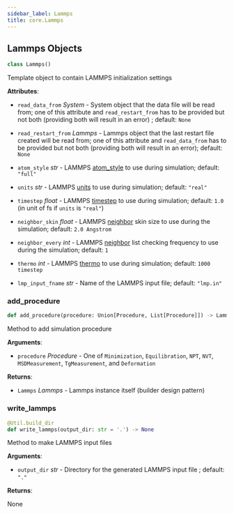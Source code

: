```yaml
---
sidebar_label: Lammps
title: core.Lammps
---
```


## Lammps Objects

```python
class Lammps()
```

Template object to contain LAMMPS initialization settings

**Attributes**:

- `read_data_from` _System_ - System object that the data file will be read
  from; one of this attribute and
  `read_restart_from` has to be provided but not
  both (providing both will result in an error)
  ; default: `None`
  
- `read_restart_from` _Lammps_ - Lammps object that the last restart file
  created will be read from; one of this
  attribute and `read_data_from` has to be
  provided but not both (providing both will
  result in an error); default: `None`
  
- `atom_style` _str_ - LAMMPS
  [atom_style](https://docs.lammps.org/atom_style.html)
  to use during simulation; default: `"full"`
  
- `units` _str_ - LAMMPS [units](https://docs.lammps.org/units.html) to use
  during simulation; default: `"real"`
  
- `timestep` _float_ - LAMMPS
  [timestep](https://docs.lammps.org/timestep.html) to
  use during simulation; default: `1.0` (in unit of fs
  if `units` is `"real"`)
  
- `neighbor_skin` _float_ - LAMMPS
  [neighbor](https://docs.lammps.org/neighbor.html)
  skin size to use during the simulation; default:
  `2.0 Angstrom`
  
- `neighbor_every` _int_ - LAMMPS
  [neighbor](https://docs.lammps.org/neighbor.html)
  list checking frequency to use during the
  simulation; default: `1`
  
- `thermo` _int_ - LAMMPS [thermo](https://docs.lammps.org/thermo.html)
  to use during simulation; default: `1000 timestep`
  
- `lmp_input_fname` _str_ - Name of the LAMMPS input file; default:
  `"lmp.in"`

### add\_procedure

```python
def add_procedure(procedure: Union[Procedure, List[Procedure]]) -> Lammps
```

Method to add simulation procedure

**Arguments**:

- `procedure` _Procedure_ - One of `Minimization`, `Equilibration`,
  `NPT`, `NVT`, `MSDMeasurement`, `TgMeasurement`, and `Deformation`
  

**Returns**:

- `Lammps` _Lammps_ - Lammps instance itself (builder design pattern)

### write\_lammps

```python
@Util.build_dir
def write_lammps(output_dir: str = '.') -> None
```

Method to make LAMMPS input files

**Arguments**:

- `output_dir` _str_ - Directory for the generated LAMMPS input file
  ; default: `"."`
  

**Returns**:

  None

